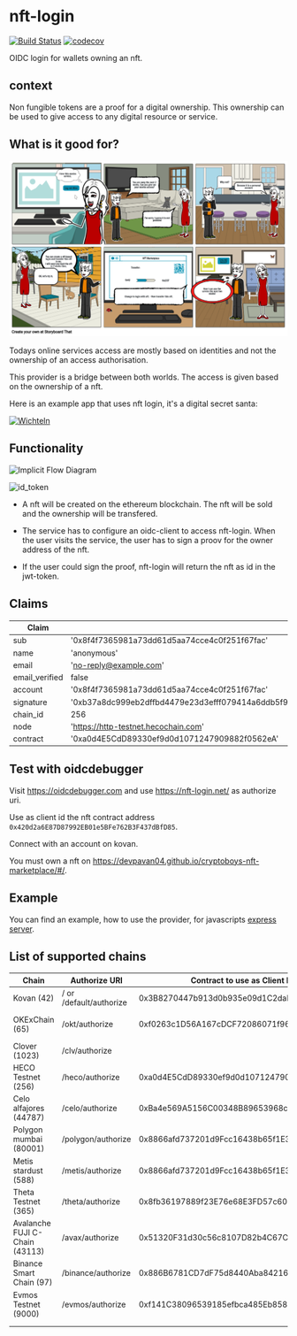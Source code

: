 # nft-login

[![Build Status](https://github.com/nft-login/nft-login/workflows/Build/badge.svg)](https://github.com/nft-login/nft-login/actions)
[![codecov](https://codecov.io/gh/nft-login/nft-login/branch/main/graph/badge.svg?token=QEH2EW6LX4)](https://codecov.io/gh/nft-login/nft-login)

OIDC login for wallets owning an nft.

## context

Non fungible tokens are a proof for a digital ownership.
This ownership can be used to give access to any digital resource or service.

## What is it good for?

![NFT Login Story](docs/nft-login-story.png)

Todays online services access are mostly based on identities and not the ownership of an access authorisation.

This provider is a bridge between both worlds. The access is given based on the ownership of a nft.

Here is an example app that uses nft login, it's a digital secret santa:

[![Wichteln](https://img.youtube.com/vi/KHob6FXr33M/0.jpg)](https://www.youtube.com/watch?v=KHob6FXr33M)

## Functionality

![Implicit Flow Diagram](https://s3.amazonaws.com/onelogin-screenshots/dev_site/images/oidc-implicit-flow.png)

![id_token](https://www.plantuml.com/plantuml/proxy?cache=no&src=https://raw.github.com/chriamue/nft-login/main/flow.puml)

- A nft will be created on the ethereum blockchain.
  The nft will be sold and the ownership will be transfered.

- The service has to configure an oidc-client to access nft-login.
  When the user visits the service, the user has to sign a proov for the owner address of the nft.

- If the user could sign the proof, nft-login will return the nft as id in the jwt-token.

## Claims

| Claim          | Example                                                                                                                                |
| -------------- | -------------------------------------------------------------------------------------------------------------------------------------- |
| sub            | '0x8f4f7365981a73dd61d5aa74cce4c0f251f67fac'                                                                                           |
| name           | 'anonymous'                                                                                                                            |
| email          | 'no-reply@example.com'                                                                                                                 |
| email_verified | false                                                                                                                                  |
| account        | '0x8f4f7365981a73dd61d5aa74cce4c0f251f67fac'                                                                                           |
| signature      | '0xb37a8dc999eb2dffbd4479e23d3efff079414a6ddb5f97a19d39471afc83c7007951266c4ea734bb43a217b751c3f78913ed011cb27a847ecc72e753194f30131c' |
| chain_id       | 256                                                                                                                                    |
| node           | 'https://http-testnet.hecochain.com'                                                                                                   |
| contract       | '0xa0d4E5CdD89330ef9d0d1071247909882f0562eA'                                                                                           |

## Test with oidcdebugger

Visit https://oidcdebugger.com and use https://nft-login.net/ as authorize uri.

Use as client id the nft contract address `0x420d2a6E87D87992EB01e5BFe762B3F437dBfD85`.

Connect with an account on kovan.

You must own a nft on https://devpavan04.github.io/cryptoboys-nft-marketplace/#/.

## Example

You can find an example, how to use the provider, for javascripts [express server](examples/expressjs/index.js).

## List of supported chains

| Chain                          | Authorize URI           | Contract to use as Client ID               | Marketplace to get NFT                                     | Faucet                                                                                        |     |
| ------------------------------ | ----------------------- | ------------------------------------------ | ---------------------------------------------------------- | --------------------------------------------------------------------------------------------- | --- |
| Kovan (42)                     | / or /default/authorize | 0x3B8270447b913d0b935e09d1C2daEc3F5CDD968f | https://devpavan04.github.io/cryptoboys-nft-marketplace/   | https://ethdrop.dev/                                                                          |     |
| OKExChain (65)                 | /okt/authorize          | 0xf0263c1D56A167cDCF72086071f96CbB8a077AE9 | https://nft-login.github.io/nft-login-marketplace/okt/     | https://okexchain-docs.readthedocs.io/en/latest/developers/quick-start.html#get-testnet-token |     |
| Clover (1023)                  | /clv/authorize          |                                            |                                                            | https://faucet.clovernode.com/                                                                |     |
| HECO Testnet (256)             | /heco/authorize         | 0xa0d4E5CdD89330ef9d0d1071247909882f0562eA | https://nft-login.github.io/nft-login-marketplace/heco/    | https://scan-testnet.hecochain.com/faucet                                                     |     |
| Celo alfajores (44787)         | /celo/authorize         | 0xBa4e569A5156C00348B89653968c2C294f80E151 | https://nft-login.github.io/nft-login-marketplace/celo/    | https://celo.org/developers/faucet                                                            |     |
| Polygon mumbai (80001)         | /polygon/authorize      | 0x8866afd737201d9Fcc16438b65f1E3db7A3A5Ddb | https://nft-login.github.io/nft-login-marketplace/polygon/ | https://faucet.polygon.technology/                                                            |     |
| Metis stardust (588)           | /metis/authorize        | 0x8866afd737201d9Fcc16438b65f1E3db7A3A5Ddb | https://nft-login.github.io/nft-login-marketplace/metis/   | https://rinkeby-faucet.metis.io/                                                              |     |
| Theta Testnet (365)            | /theta/authorize        | 0x8fb36197889f23E76e68E3FD57c6063A21DdE897 | https://market.nft-login.net/                              |                                                                                               |     |
| Avalanche FUJI C-Chain (43113) | /avax/authorize         | 0x51320F31d30c56c8107D82b4C67C5EdDfCa88bc2 | https://market.nft-login.net/                              | https://faucet.avax-test.network/                                                             |     |
| Binance Smart Chain (97)       | /binance/authorize      | 0x886B6781CD7dF75d8440Aba84216b2671AEFf9A4 | https://market.nft-login.net/                              | https://testnet.binance.org/faucet-smart                                                      |     |
| Evmos Testnet (9000)           | /evmos/authorize        | 0xf141C38096539185efbca485Eb858Bd274a6651c | https://market.nft-login.net/                              | https://faucet.evmos.org/                                                                     |     |
|                                |                         |                                            |                                                            |                                                                                               |     |
|                                |                         |                                            |                                                            |                                                                                               |     |
